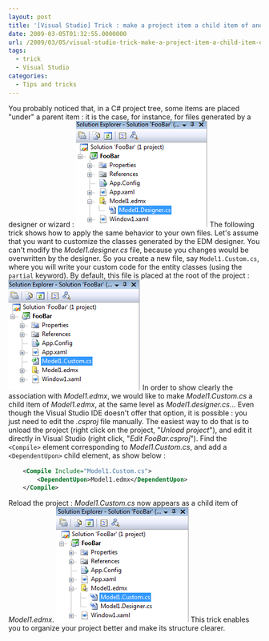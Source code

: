 ```yaml
---
layout: post
title: '[Visual Studio] Trick : make a project item a child item of another'
date: 2009-03-05T01:32:55.0000000
url: /2009/03/05/visual-studio-trick-make-a-project-item-a-child-item-of-another/
tags:
  - trick
  - Visual Studio
categories:
  - Tips and tricks
---
```


You probably noticed that, in a C# project tree, some items are placed "under" a parent item : it is the case, for instance, for files generated by a designer or wizard :  ![Solution Explorer](project1.png)  The following trick shows how to apply the same behavior to your own files.  Let's assume that you want to customize the classes generated by the EDM designer. You can't modify the *Model1.designer.cs* file, because you changes would be overwritten by the designer. So you create a new file, say `Model1.Custom.cs`, where you will write your custom code for the entity classes (using the `partial` keyword). By default, this file is placed at the root of the project :  ![Solution Explorer](project23.png)  In order to show clearly the association with *Model1.edmx*, we would like to make *Model1.Custom.cs* a child item of *Model1.edmx*, at the same level as *Model1.designer.cs*... Even though the Visual Studio IDE doesn't offer that option, it is possible : you just need to edit the *.csproj* file manually. The easiest way to do that is to unload the project (right click on the project, "*Unload project*"), and edit it directly in Visual Studio (right click, "*Edit FooBar.csproj*"). Find the `<Compile>` element corresponding to *Model1.Custom.cs*, and add a `<DependentUpon>` child element, as show below :  
```xml
    <Compile Include="Model1.Custom.cs">
        <DependentUpon>Model1.edmx</DependentUpon>
    </Compile>
```
  Reload the project : *Model1.Custom.cs* now appears as a child item of *Model1.edmx*. ![Solution Explorer](project3.png)  This trick enables you to organize your project better and make its structure clearer.
